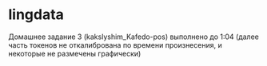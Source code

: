 # lingdata
Домашнее задание 3 (kakslyshim_Kafedo-pos) выполнено до 1:04 (далее часть токенов не откалибрована по времени произнесения, и некоторые не размечены графически)
